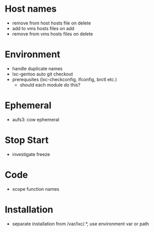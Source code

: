 # Host names
* remove from host hosts file on delete
* add to vms hosts files on add
* remove from vms hosts files on delete

# Environment
* handle duplicate names
* lxc-gentoo auto git checkout
* prerequsites (lxc-checkconfig, ifconfig, brctl etc.)
  * should each module do this?

# Ephemeral
* aufs3: cow ephemeral  

# Stop Start
* investigate freeze

# Code
* scope function names

# Installation
* separate installation from /var/lxc/.*, use environment var or path

